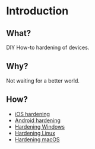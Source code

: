 # Introduction

## What?

DIY How-to hardening of devices.

## Why?

Not waiting for a better world.

## How?

* [iOS hardening](https://ios.tymyrddin.dev/)
* [Android hardening](https://android.tymyrddin.dev/)
* [Hardening Windows](https://windows.tymyrddin.dev/)
* [Hardening Linux](https://linux.tymyrddin.dev/)
* [Hardening macOS](https://macos.tymyrddin.dev/)
